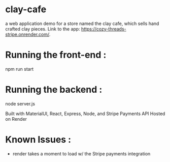 # clay-cafe 
a web application demo for a store named the clay cafe, which sells hand crafted clay pieces. Link to the app: https://cozy-threads-stripe.onrender.com/. 
# Running the front-end : 
npm run start 
# Running the backend : 
node server.js

Built with MaterialUI, React, Express, Node, and Stripe Payments API 
Hosted on Render 

# Known Issues : 
- render takes a moment to load w/ the Stripe payments integration
